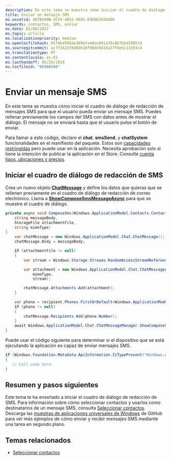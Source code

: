 ```yaml
---
description: En este tema se muestra cómo iniciar el cuadro de diálogo de redacción de mensajes SMS para que el usuario pueda enviar un mensaje SMS. Puedes rellenar previamente los campos del SMS con datos antes de mostrar el diálogo. El mensaje no se enviará hasta que el usuario pulse el botón de enviar.
title: Enviar un mensaje SMS
ms.assetid: 4D7B509B-1CF0-4852-9691-E96D8352A4D6
keywords: contactos, SMS, enviar
ms.date: 02/08/2017
ms.topic: article
ms.localizationpriority: medium
ms.openlocfilehash: 01f6bd595de369afae8ac091a70c857bbd198519
ms.sourcegitcommit: ac7f3422f8d83618f9b6b5615a37f8e5c115b3c4
ms.translationtype: MT
ms.contentlocale: es-ES
ms.lasthandoff: 05/29/2019
ms.locfileid: "66360340"
---
```

# <a name="send-an-sms-message"></a>Enviar un mensaje SMS

En este tema se muestra cómo iniciar el cuadro de diálogo de redacción de mensajes SMS para que el usuario pueda enviar un mensaje SMS. Puedes rellenar previamente los campos del SMS con datos antes de mostrar el diálogo. El mensaje no se enviará hasta que el usuario pulse el botón de enviar.

Para llamar a este código, declare el **chat**, **smsSend**, y **chatSystem** funcionalidades en el manifiesto del paquete. Estos son [capacidades restringidas](https://docs.microsoft.com/windows/uwp/packaging/app-capability-declarations#special-and-restricted-capabilities) pero puede usar en la aplicación. Necesita aprobación solo si tiene la intención de publicar la aplicación en el Store. Consulte [cuenta tipos, ubicaciones y precios](https://docs.microsoft.com/windows/uwp/publish/account-types-locations-and-fees).

## <a name="launch-the-compose-sms-dialog"></a>Iniciar el cuadro de diálogo de redacción de SMS

Crea un nuevo objeto [**ChatMessage**](https://docs.microsoft.com/uwp/api/windows.applicationmodel.chat.chatmessage) y define los datos que quieras que se rellenen previamente en el cuadro de diálogo de redacción de correo electrónico. Llama a [**ShowComposeSmsMessageAsync**](https://docs.microsoft.com/uwp/api/windows.applicationmodel.chat.chatmessagemanager.showcomposesmsmessageasync) para que se muestre el cuadro de diálogo.

```cs
private async void ComposeSms(Windows.ApplicationModel.Contacts.Contact recipient,
    string messageBody,
    StorageFile attachmentFile,
    string mimeType)
{
    var chatMessage = new Windows.ApplicationModel.Chat.ChatMessage();
    chatMessage.Body = messageBody;

    if (attachmentFile != null)
    {
        var stream = Windows.Storage.Streams.RandomAccessStreamReference.CreateFromFile(attachmentFile);

        var attachment = new Windows.ApplicationModel.Chat.ChatMessageAttachment(
            mimeType,
            stream);

        chatMessage.Attachments.Add(attachment);
    }

    var phone = recipient.Phones.FirstOrDefault<Windows.ApplicationModel.Contacts.ContactPhone>();
    if (phone != null)
    {
        chatMessage.Recipients.Add(phone.Number);
    }
    await Windows.ApplicationModel.Chat.ChatMessageManager.ShowComposeSmsMessageAsync(chatMessage);
}
```

Puede usar el código siguiente para determinar si el dispositivo que se está ejecutando la aplicación es capaz de enviar mensajes SMS.

```csharp
if (Windows.Foundation.Metadata.ApiInformation.IsTypePresent("Windows.ApplicationModel.Chat"))
{
   // Call code here.
}
```

## <a name="summary-and-next-steps"></a>Resumen y pasos siguientes

Este tema te ha enseñado a iniciar el cuadro de diálogo de redacción de SMS. Para información sobre cómo seleccionar contactos y usarlos como destinatarios de un mensaje SMS, consulta [Seleccionar contactos](selecting-contacts.md). Descarga las [muestras de aplicaciones universales de Windows](https://go.microsoft.com/fwlink/p/?linkid=619979) de GitHub para ver más ejemplos de cómo enviar y recibir mensajes SMS mediante una tarea en segundo plano.

## <a name="related-topics"></a>Temas relacionados

* [Seleccionar contactos](selecting-contacts.md)
